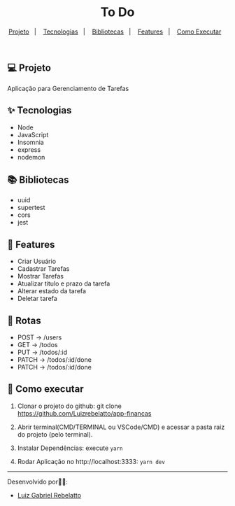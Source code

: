 <h1 align="center">To Do</h1>

<p align="center">
  <a href="#-projeto">Projeto</a>&nbsp;&nbsp;&nbsp;|&nbsp;&nbsp;&nbsp;
  <a href="#-tecnologias">Tecnologias</a>&nbsp;&nbsp;&nbsp;|&nbsp;&nbsp;&nbsp;
  <a href="#-bibliotecas">Bibliotecas</a>&nbsp;&nbsp;&nbsp;|&nbsp;&nbsp;&nbsp;
  <a href="#-features">Features</a>&nbsp;&nbsp;&nbsp;|&nbsp;&nbsp;&nbsp;
  <a href="#-como-executar">Como Executar</a>&nbsp;&nbsp;&nbsp;
</p>

<br>

## 💻 Projeto

Aplicação para Gerenciamento de Tarefas

## ✨ Tecnologias
- Node
- JavaScript
- Insomnia
- express
- nodemon

## 📚 Bibliotecas
- uuid
- supertest
- cors
- jest

##  📱  Features

- Criar Usuário
- Cadastrar Tarefas
- Mostrar Tarefas
- Atualizar titulo e prazo da tarefa
- Alterar estado da tarefa
- Deletar tarefa

##  📱  Rotas

- POST → /users
- GET → /todos
- PUT → /todos/:id
- PATCH → /todos/:id/done
- PATCH → /todos/:id/done


## 🚀 Como executar

1) Clonar o projeto do github:
    git clone https://github.com/Luizrebelatto/app-financas

2) Abrir terminal(CMD/TERMINAL ou VSCode/CMD) e acessar a pasta raiz do projeto (pelo terminal).
    

3) Instalar Dependências:
  execute `yarn`


4) Rodar Aplicação no http://localhost:3333:
    `yarn dev`
      
    
---

Desenvolvido por👋🏻:
- [Luiz Gabriel Rebelatto](https://www.linkedin.com/in/luiz-gabriel-rebelatto-bianchi-67097413b/)


